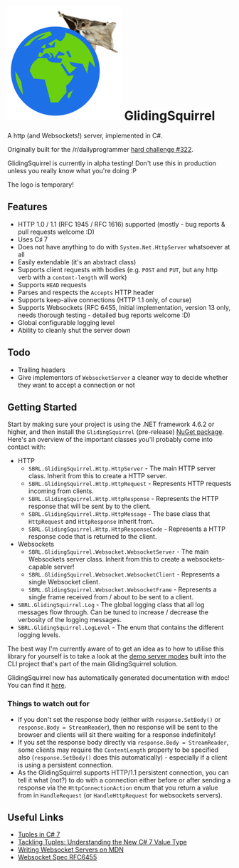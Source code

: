 # ![](https://github.com/sbrl/GlidingSquirrel/blob/master/logo.png?raw=true) GlidingSquirrel

A http (and Websockets!) server, implemented in C#.

Originally built for the /r/dailyprogrammer [hard challenge #322](https://www.reddit.com/r/dailyprogrammer/comments/6lti17/20170707_challenge_322_hard_static_http_server/).

GlidingSquirrel is currently in alpha testing! Don't use this in production unless you really know what you're doing :P

The logo is temporary!

## Features
 - HTTP 1.0 / 1.1 (RFC 1945 / RFC 1616) supported (mostly - bug reports & pull requests welcome :D)
 - Uses C&sharp; 7
 - Does not have anything to do with `System.Net.HttpServer` whatsoever at all
 - Easily extendable (it's an abstract class)
 - Supports client requests with bodies (e.g. `POST` and `PUT`, but any http verb with a `content-length` will work)
 - Supports `HEAD` requests
 - Parses and respects the `Accepts` HTTP header
 - Supports keep-alive connections (HTTP 1.1 only, of course)
 - Supports Websockets (RFC 6455, Initial implementation, version 13 only, needs thorough testing - detailed bug reports welcome :D)
 - Global configurable logging level
 - Ability to cleanly shut the server down

## Todo
 - Trailing headers
 - Give implementors of `WebsocketServer` a cleaner way to decide whether they want to accept a connection or not

## Getting Started
Start by making sure your project is using the .NET framework 4.6.2 or higher, and then install the `GlidingSquirrel` (pre-release) [NuGet package](https://www.nuget.org/packages/GlidingSquirrel/). Here's an overview of the important classes you'll probably come into contact with:

 - HTTP
	 - `SBRL.GlidingSquirrel.Http.HttpServer` - The main HTTP server class. Inherit from this to create a HTTP server.
	 - `SBRL.GlidingSquirrel.Http.HttpRequest` - Represents HTTP requests incoming from clients.
	 - `SBRL.GlidingSquirrel.Http.HttpResponse` - Represents the HTTP response   that will be sent by to the client.
	 - `SBRL.GlidingSquirrel.Http.HttpMessage` - The base class that `HttpRequest` and `HttpResponse` inherit from.
	 - `SBRL.GlidingSquirrel.Http.HttpResponseCode` - Represents a HTTP response code that is returned to the client.
 - Websockets
	 - `SBRL.GlidingSquirrel.Websocket.WebsocketServer` - The main Websockets server class. Inherit from this to create a websockets-capable server!
	 - `SBRL.GlidingSquirrel.Websocket.WebsocketClient` - Represents a single Websocket client.
	 - `SBRL.GlidingSquirrel.Websocket.WebsocketFrame` - Represents a single frame received from / about to be sent to a client.
 - `SBRL.GlidingSquirrel.Log` - The global logging class that all log messages flow through. Can be tuned to increase / decrease the verbosity of the logging messages.
 - `SBRL.GlidingSquirrel.LogLevel` - The enum that contains the different logging levels.

The best way I'm currently aware of to get an idea as to how to utilise this library for yourself is to take a look at the [demo server modes](https://github.com/sbrl/GlidingSquirrel/tree/master/GlidingSquirrelCLI/Modes) built into the CLI project that's part of the main GlidingSquirrel solution.

GlidingSquirrel now has automatically generated documentation with mdoc! You can find it [here](https://sbrl.github.io/GlidingSquirrel/docs/).

### Things to watch out for
 - If you don't set the response body (either with `response.SetBody()` or `response.Body = StreamReader`), then no response will be sent to the browser and clients will sit there waiting for a response indefinitely!
 - If you set the response body directly via `response.Body = StreamReader`, some clients may require the `ContentLength` property to be specified also (`response.SetBody()` does this automatically) - especially if a client is using a persistent connection.
 - As the GlidingSquirrel supports HTTP/1.1 persistent connection, you can tell it what (not?) to do with a connection either before or after sending a response via the `HttpConnectionAction` enum that you return a value from in `HandleRequest` (or `HandleHttpRequest` for websockets servers).

## Useful Links
 - [Tuples in C# 7](https://www.thomaslevesque.com/2016/07/25/tuples-in-c-7/)
 - [Tackling Tuples: Understanding the New C# 7 Value Type](http://our.componentone.com/2017/01/30/tackling-tuples-understanding-the-new-c-7-value-type/)
 - [Writing Websocket Servers on MDN](https://developer.mozilla.org/en-US/docs/Web/API/WebSockets_API/Writing_WebSocket_servers)
 - [Websocket Spec RFC6455](https://tools.ietf.org/html/rfc6455#section-5.5.1)

